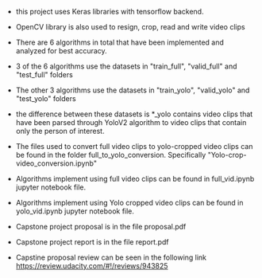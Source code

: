 - this project uses Keras libraries with tensorflow backend.
- OpenCV library is also used to resign, crop, read and write video clips

- There are 6 algorithms in total that have been implemented and analyzed for best accuracy.

- 3 of the 6 algorithms use the datasets in "train_full", "valid_full" and "test_full" folders

- The other 3 algorithms use the datasets in "train_yolo", "valid_yolo" and "test_yolo" folders

- the difference between these datasets is *_yolo contains video clips that have been parsed through YoloV2 algorithm to video clips that contain only the person of interest.


- The files used to convert full video clips to yolo-cropped video clips can be found in the folder full_to_yolo_conversion. Specifically "Yolo-crop-video_conversion.ipynb"


- Algorithms implement using full video clips can be found in full_vid.ipynb jupyter notebook file.
- Algorithms implement using Yolo cropped video clips can be found in yolo_vid.ipynb jupyter notebook file.


- Capstone project proposal is in the file proposal.pdf
- Capstone project report is in the file report.pdf

- Capstine proposal review can be seen in the following link https://review.udacity.com/#!/reviews/943825